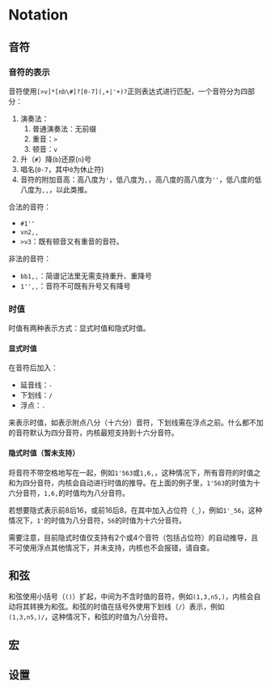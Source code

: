 # Notation

## 音符

### 音符的表示

音符使用`[>v]*[nb\#]?[0-7](,+|'+)?`正则表达式进行匹配，一个音符分为四部分：

1. 演奏法：
   1. 普通演奏法：无前缀
   2. 重音：`>`
   3. 顿音：`v`
2. 升（`#`）降(`b`)还原(`n`)号
3. 唱名(`0-7`，其中`0`为休止符)
4. 音符的附加音高：高八度为`'`，低八度为`,`，高八度的高八度为`''`，低八度的低八度为`,,`，以此类推。

合法的音符：

- `#1''`
- `vn2,,`
- `>v3`：既有顿音又有重音的音符。

非法的音符：

- `bb1,,`：简谱记法里无需支持重升、重降号
- `1'',,`：音符不可既有升号又有降号

### 时值
时值有两种表示方式：显式时值和隐式时值。

#### 显式时值

在音符后加入：

  - 延音线：`-`
  - 下划线：`/`
  - 浮点：`.`

来表示时值，如表示附点八分（十六分）音符，下划线需在浮点之前。什么都不加的音符默认为四分音符，内核最短支持到十六分音符。

#### 隐式时值（暂未支持）

将音符不带空格地写在一起，例如`1'563`或`1,6,`，这种情况下，所有音符的时值之和为四分音符，内核会自动进行时值的推导。在上面的例子里，`1'563`的时值为十六分音符，`1,6,`的时值均为八分音符。

若想要隐式表示前8后16，或前16后8，在其中加入占位符（`_`），例如`1'_56`，这种情况下，`1'`的时值为八分音符，`56`的时值为十六分音符。

需要注意，目前隐式时值仅支持有2个或4个音符（包括占位符）的自动推导，且不可使用浮点其他情况下，并未支持，内核也不会报错，请自查。

## 和弦

和弦使用小括号（`()`）扩起，中间为不含时值的音符，例如`(1,3,n5,)`，内核会自动将其转换为和弦。和弦的时值在括号外使用下划线（`/`）表示，例如`(1,3,n5,)/`，这种情况下，和弦的时值为八分音符。

## 宏

## 设置
